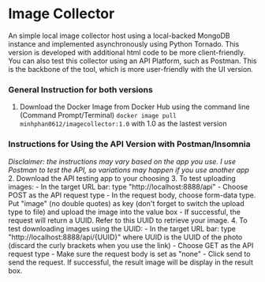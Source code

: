 # Image Collector

An simple local image collector host using a local-backed MongoDB instance and implemented asynchronously using Python Tornado. This version is developed with additional html code to be more client-friendly. You can also test this collector using an API Platform, such as Postman. This is the backbone of the tool, which is more user-friendly with the UI version. 

### General Instruction for both versions

1. Download the Docker Image from Docker Hub using the command line (Command Prompt/Terminal) `docker image pull minhphan0612/imagecollector:1.0` with 1.0 as the lastest version

### Instructions for Using the API Version with Postman/Insomnia
*Disclaimer: the instructions may vary based on the app you use. I use Postman to test the API, so variations may happen if you use another app*
2. Download the API testing app to your choosing
3. To test uploading images:
    - In the target URL bar: type "http://localhost:8888/api"
    - Choose POST as the API request type
    - In the request body, choose form-data type. Put "image" (no double quotes) as key (don't forget to switch the upload type to file) and upload the image into the value box
    - If successful, the request will return a UUID. Refer to this UUID to retrieve your image.
4. To test downloading images using the UUID:
    - In the target URL bar: type "http://localhost:8888/api/{UUID}" where UUID is the UUID of the photo (discard the curly brackets when you use the link)
    - Choose GET as the API request type
    - Make sure the request body is set as "none"
    - Click send to send the request. If successful, the result image will be display in the result box.


